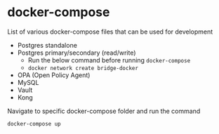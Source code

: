 # docker-compose

List of various docker-compose files that can be used for development

- Postgres standalone
- Postgres primary/secondary (read/write)
  - Run the below command before running `docker-compose`
  - `docker network create bridge-docker`
- OPA (Open Policy Agent)
- MySQL
- Vault
- Kong

Navigate to specific docker-compose folder and run the command

```
docker-compose up
```
